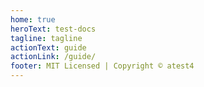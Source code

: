 ```yaml
---
home: true
heroText: test-docs
tagline: tagline
actionText: guide
actionLink: /guide/
footer: MIT Licensed | Copyright © atest4
---
```

